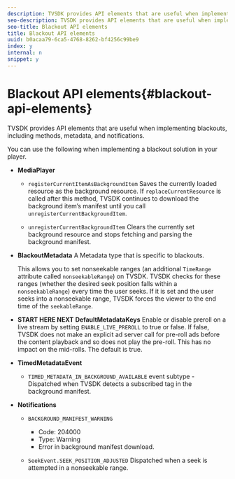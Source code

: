 ```yaml
---
description: TVSDK provides API elements that are useful when implementing blackouts, including methods, metadata, and notifications.
seo-description: TVSDK provides API elements that are useful when implementing blackouts, including methods, metadata, and notifications.
seo-title: Blackout API elements
title: Blackout API elements
uuid: b0acaa79-6ca5-4768-8262-bf4256c99be9
index: y
internal: n
snippet: y
---
```


# Blackout API elements{#blackout-api-elements}

TVSDK provides API elements that are useful when implementing blackouts, including methods, metadata, and notifications.

You can use the following when implementing a blackout solution in your player.

* **MediaPlayer**

    * `registerCurrentItemAsBackgroundItem` Saves the currently loaded resource as the background resource. If `replaceCurrentResource` is called after this method, TVSDK continues to download the background item’s manifest until you call `unregisterCurrentBackgroundItem`. 
    
    * `unregisterCurrentBackgroundItem`  Clears the currently set background resource and stops fetching and parsing the background manifest.

* **BlackoutMetadata** A Metadata type that is specific to blackouts.

  This allows you to set nonseekable ranges (an additional `TimeRange` attribute called `nonseekableRange`) on TVSDK. TVSDK checks for these ranges (whether the desired seek position falls within a `nonseekableRange`) every time the user seeks. If it is set and the user seeks into a nonseekable range, TVSDK forces the viewer to the end time of the `seekableRange`. 

* **START HERE NEXT** **DefaultMetadataKeys** Enable or disable preroll on a live stream by setting `ENABLE_LIVE_PREROLL` to true or false. If false, TVSDK does not make an explicit ad server call for pre-roll ads before the content playback and so does not play the pre-roll. This has no impact on the mid-rolls. The default is true. 

* **TimedMetadataEvent**

    * `TIMED_METADATA_IN_BACKGROUND_AVAILABLE` event subtype - Dispatched when TVSDK detects a subscribed tag in the background manifest.

* **Notifications**

    * `BACKGROUND_MANIFEST_WARNING`

        * Code: 204000 
        * Type: Warning 
        * Error in background manifest download.

    * `SeekEvent.SEEK_POSITION_ADJUSTED` Dispatched when a seek is attempted in a nonseekable range.

